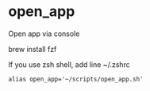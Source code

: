 # open_app
Open app via console

brew install fzf

If you use zsh shell, add line ~/.zshrc 
```
alias open_app='~/scripts/open_app.sh'
```
